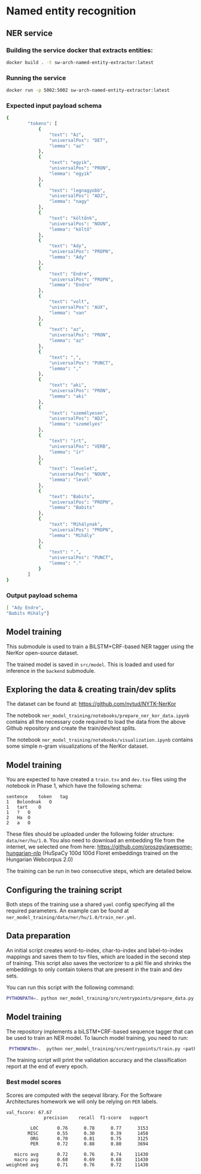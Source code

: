 # Named entity recognition

## NER service

### Building the service docker that extracts entities:
```bash
docker build . -t sw-arch-named-entity-extractor:latest
```

### Running the service
```bash
docker run -p 5002:5002 sw-arch-named-entity-extractor:latest
```

### Expected input payload schema
```bash
{
        "tokens": [
            {
                "text": "Az",
                "universalPos": "DET",
                "lemma": "az"
            },
            {
                "text": "egyik",
                "universalPos": "PRON",
                "lemma": "egyik"
            },
            {
                "text": "legnagyobb",
                "universalPos": "ADJ",
                "lemma": "nagy"
            },
            {
                "text": "költőnk",
                "universalPos": "NOUN",
                "lemma": "költő"
            },
            {
                "text": "Ady",
                "universalPos": "PROPN",
                "lemma": "Ady"
            },
            {
                "text": "Endre",
                "universalPos": "PROPN",
                "lemma": "Endre"
            },
            {
                "text": "volt",
                "universalPos": "AUX",
                "lemma": "van"
            },
            {
                "text": "az",
                "universalPos": "PRON",
                "lemma": "az"
            },
            {
                "text": ",",
                "universalPos": "PUNCT",
                "lemma": ","
            },
            {
                "text": "aki",
                "universalPos": "PRON",
                "lemma": "aki"
            },
            {
                "text": "személyesen",
                "universalPos": "ADJ",
                "lemma": "személyes"
            },
            {
                "text": "írt",
                "universalPos": "VERB",
                "lemma": "ír"
            },
            {
                "text": "levelet",
                "universalPos": "NOUN",
                "lemma": "levél"
            },
            {
                "text": "Babits",
                "universalPos": "PROPN",
                "lemma": "Babits"
            },
            {
                "text": "Mihálynak",
                "universalPos": "PROPN",
                "lemma": "Mihály"
            },
            {
                "text": ".",
                "universalPos": "PUNCT",
                "lemma": "."
            }
        ]
}
```

### Output payload schema
```bash
[ "Ady Endre",
"Babits Mihály"]
```

## Model training

This submodule is used to train a BiLSTM+CRF-based NER tagger using the NerKor open-source dataset.

The trained model is saved in `src/model`. This is loaded and used for inference in the `backend` submodule.


## Exploring the data & creating train/dev splits

The dataset can be found at: https://github.com/nytud/NYTK-NerKor

The notebook `ner_model_training/notebooks/prepare_ner_kor_data.ipynb` contains all the necessary code required to load the data from the above Github repository and create the train/dev/test splits.

The notebook `ner_model_training/notebooks/visualization.ipynb` contains some simple n-gram visualizations of the NerKor dataset.

## Model training

You are expected to have created a `train.tsv` and `dev.tsv` files using the notebook in Phase 1, which have the following schema:
```
sentence	token	tag
1	Bolondnak	O
1	tart	O
1	?	O
2	Ha	O
2	a	O
```

These files should be uploaded under the following folder structure: `data/ner/hu/1.0`. 
You also need to download an embedding file from the internet, 
we selected one from here: https://github.com/oroszgy/awesome-hungarian-nlp
(HuSpaCy 100d 100d Floret embeddings trained on the Hungarian Webcorpus 2.0)

The training can be run in two consecutive steps, which are detailed below.

## Configuring the training script
Both steps of the training use a shared `yaml` config specifying all the required parameters. 
An example can be found at `ner_model_training/data/ner/hu/1.0/train_ner.yml`.

## Data preparation
An initial script creates word-to-index, char-to-index and label-to-index mappings and saves them to tsv files, 
which are loaded in the second step of training. This script also saves the vectorizer to a pkl file 
and shrinks the embeddings to only contain tokens that are present in the train and dev sets.

You can run this script with the following command:
```bash
PYTHONPATH=. python ner_model_training/src/entrypoints/prepare_data.py <path_to_your_config_file>
```

## Model training
The repository implements a biLSTM+CRF-based sequence tagger that can be used to train an NER model.
To launch model training, you need to run:
```bash
 PYTHONPATH=.  python ner_model_training/src/entrypoints/train.py <path_to-your_config_file>
```

The training script will print the validation accuracy and the classification report at the end of every epoch.

### Best model scores
Scores are computed with the seqeval library.
For the Software Architectures homework we will only be relying on `PER` labels.
```
val_fscore: 67.67
              precision    recall  f1-score   support

         LOC       0.76      0.78      0.77      3153
        MISC       0.55      0.30      0.39      1458
         ORG       0.70      0.81      0.75      3125
         PER       0.72      0.88      0.80      3694

   micro avg       0.72      0.76      0.74     11430
   macro avg       0.68      0.69      0.68     11430
weighted avg       0.71      0.76      0.72     11430
```




